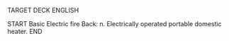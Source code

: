 TARGET DECK
ENGLISH

START
Basic
Electric fire
Back: n. Electrically operated portable domestic heater.
END
